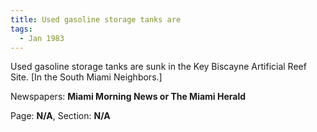 ```yaml
---  
title: Used gasoline storage tanks are  
tags:  
  - Jan 1983  
---  
```

  
Used gasoline storage tanks are sunk in the Key Biscayne Artificial Reef Site. [In the South Miami Neighbors.]  
  
Newspapers: **Miami Morning News or The Miami Herald**  
  
Page: **N/A**, Section: **N/A** 
